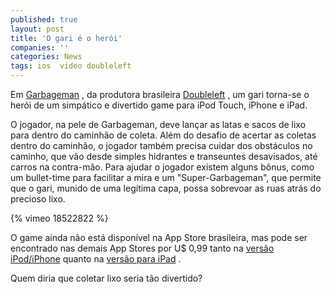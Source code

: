 ```yaml
---
published: true
layout: post
title: 'O gari é o herói'
companies: ''
categories: News
tags: ios  video doubleleft
---
```

Em <a href="http://doubleleft.com/garbageman/" target="_blank">Garbageman</a>
, da produtora brasileira <a href="http://doubleleft.com/" target="_blank">Doubleleft</a>
, um gari torna-se o her&#243;i de um simp&#225;tico e divertido game para iPod Touch, iPhone e iPad.
 

 
O jogador, na pele de Garbageman, deve lan&#231;ar as latas e sacos de lixo para dentro do caminh&#227;o de coleta. Al&#233;m do desafio de acertar as coletas dentro do caminh&#227;o, o jogador tamb&#233;m precisa cuidar dos obst&#225;culos no caminho, que v&#227;o desde simples hidrantes e transeuntes desavisados, at&#233; carros na contra-m&#227;o.
Para ajudar o jogador existem alguns b&#244;nus, como um bullet-time para facilitar a mira e um &quot;Super-Garbageman&quot;, que permite que o gari, munido de uma leg&#237;tima capa, possa sobrevoar as ruas atr&#225;s do precioso lixo.
 
{% vimeo 18522822 %}
 
O game ainda n&#227;o est&#225; dispon&#237;vel na App Store brasileira, mas pode ser encontrado nas demais App Stores por U$ 0,99 tanto na <a href="http://itunes.apple.com/app/garbageman/id413114015?mt=8&ls=1" target="_blank">vers&#227;o iPod/iPhone</a>
 quanto na <a href="http://itunes.apple.com/app/garbageman-hd/id413305047?mt=8&ls=1" target="_blank">vers&#227;o para iPad</a>
.
 
Quem diria que coletar lixo seria t&#227;o divertido?
